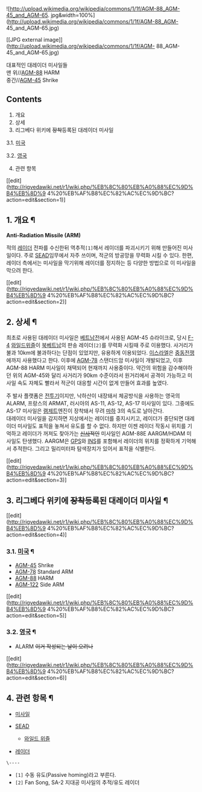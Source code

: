 ![http://upload.wikimedia.org/wikipedia/commons/1/1f/AGM-88_AGM-45_and_AGM-65.
jpg&width=100%](http://upload.wikimedia.org/wikipedia/commons/1/1f/AGM-88_AGM-
45_and_AGM-65.jpg)

[[JPG external image]](http://upload.wikimedia.org/wikipedia/commons/1/1f/AGM-
88_AGM-45_and_AGM-65.jpg)

  
대표적인 대레이더 미사일들  
맨 위//[AGM-88](AGM-88.md) HARM  
중간//[AGM-45](AGM-45.md) Shrike

## Contents

    

1. 개요 
2. 상세 
3. 리그베다 위키에 <del>장착</del>등록된 대레이더 미사일 
    

3.1. [미국](%EB%AF%B8%EA%B5%AD.md)

3.2. [영국](%EC%98%81%EA%B5%AD.md)

4. 관련 항목 

[[edit](http://rigvedawiki.net/r1/wiki.php/%EB%8C%80%EB%A0%88%EC%9D%B4%EB%8D%9
4%20%EB%AF%B8%EC%82%AC%EC%9D%BC?action=edit&section=1)]

## 1. 개요 ¶

**Anti-Radiation Missile (ARM)**

  

적의 [레이더](%EB%A0%88%EC%9D%B4%EB%8D%94.md) 전파를 수신한뒤 역추적`[1]`해서 레이더를 파괴시키기 위해
만들어진 미사일이다. 주로 [SEAD](SEAD.md)임무에서 자주 쓰이며, 적군의 방공망을 무력화 시킬 수 있다. 한편, 레이더
측에서는 미사일을 막기위해 레이더를 정지하는 등 다양한 방법으로 이 미사일을 막으려 한다.

  

[[edit](http://rigvedawiki.net/r1/wiki.php/%EB%8C%80%EB%A0%88%EC%9D%B4%EB%8D%9
4%20%EB%AF%B8%EC%82%AC%EC%9D%BC?action=edit&section=2)]

## 2. 상세 ¶

최초로 사용된 대레이더 미사일은 [베트남전](%EB%B2%A0%ED%8A%B8%EB%82%A8%EC%A0%84.md)에서 사용된
AGM-45 슈라이크로, 당시 [F-4](F-4.md) [와일드위즐](%EC%99%80%EC%9D%BC%EB%93%9C%20%EC%9C%84%EC%A6%90.md)이
[북베트남](%EB%B6%81%EB%B2%A0%ED%8A%B8%EB%82%A8.md)의 판송 레이더`[2]`를 무력화 시킬때 주로
이용했다. 사거리가 불과 10km에 불과하다는 단점이 있었지만, 유용하게 이용되었다.
[이스라엘](%EC%9D%B4%EC%8A%A4%EB%9D%BC%EC%97%98.md)은
[중동전쟁](%EC%A4%91%EB%8F%99%EC%A0%84%EC%9F%81.md)에까지 사용했다고 한다. 이후에
[AGM-78](AGM-78.md) 스탠더드암 미사일이 개발되었고, 이후 AGM-88 HARM 미사일이 채택되어 현재까지 사용중이다.
약간의 위험을 감수해야하던 위의 AGM-45와 달리 사거리가 90km 수준이라서 원거리에서 공격이 가능하고 미사일 속도 자체도 빨라서 적군이
대응할 시간이 없게 만들어 효과를 높였다.

  

주 발사 플랫폼은 [전투기](%EC%A0%84%ED%88%AC%EA%B8%B0.md)이지만, 낙하산이 내장돼서 체공방식을 사용하는
영국의 ALARM, 프랑스의 ARMAT, 러시아의 AS-11, AS-12, AS-17 미사일이 있다. 그중에도 AS-17 미사일은
[램제트](%EB%9E%A8%EC%A0%9C%ED%8A%B8.md)엔진이 장착돼서 무려
[마하](%EB%A7%88%ED%95%98.md) 3의 속도로 날아간다.  
대레이더 미사일을 감지하면 지상에서는 레이더를 중지시키고, 레이더가 중단되면 대레이더 미사일도 표적을 놓쳐서 유도를 할 수 없다. 하지만
이젠 레이더 작동시 위치를 기억하고 레이더가 꺼져도 찾아가는 <del>[신사](%EC%8B%A0%EC%82%AC.md)적인</del>
미사일인 AGM-88E AARGM/HDAM 미사일도 탄생했다. AARGM은 [GPS](GPS.md)와 [INS](INS.md)를
포함해서 레이더의 위치를 정확하게 기억해서 추적한다. 그리고 밀리미터파 탐색장치가 있어서 표적을 식별한다.

  

[[edit](http://rigvedawiki.net/r1/wiki.php/%EB%8C%80%EB%A0%88%EC%9D%B4%EB%8D%9
4%20%EB%AF%B8%EC%82%AC%EC%9D%BC?action=edit&section=3)]

## 3. 리그베다 위키에 <del>장착</del>등록된 대레이더 미사일 ¶

[[edit](http://rigvedawiki.net/r1/wiki.php/%EB%8C%80%EB%A0%88%EC%9D%B4%EB%8D%9
4%20%EB%AF%B8%EC%82%AC%EC%9D%BC?action=edit&section=4)]

### 3.1. [미국](%EB%AF%B8%EA%B5%AD.md) ¶

  * [AGM-45](AGM-45.md) Shrike
  * [AGM-78](AGM-78.md) Standard ARM
  * [AGM-88](AGM-88.md) HARM
  * [AGM-122](AGM-122.md) Side ARM  

[[edit](http://rigvedawiki.net/r1/wiki.php/%EB%8C%80%EB%A0%88%EC%9D%B4%EB%8D%9
4%20%EB%AF%B8%EC%82%AC%EC%9D%BC?action=edit&section=5)]

### 3.2. [영국](%EC%98%81%EA%B5%AD.md) ¶

  * ALARM <del>이거 작성되는 날이 오려나</del>  

[[edit](http://rigvedawiki.net/r1/wiki.php/%EB%8C%80%EB%A0%88%EC%9D%B4%EB%8D%9
4%20%EB%AF%B8%EC%82%AC%EC%9D%BC?action=edit&section=6)]

## 4. 관련 항목 ¶

  * [미사일](%EB%AF%B8%EC%82%AC%EC%9D%BC.md)
  * [SEAD](SEAD.md)  

    * [와일드 위즐](%EC%99%80%EC%9D%BC%EB%93%9C%20%EC%9C%84%EC%A6%90.md)
  * [레이더](%EB%A0%88%EC%9D%B4%EB%8D%94.md)

`\----`

  * `[1]` 수동 유도(Passive homing)라고 부른다.
  * `[2]` Fan Song, SA-2 지대공 미사일의 추적/유도 레이더

